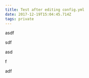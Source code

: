 ```yaml
---
title: Test after editing config.yml
date: 2017-12-19T15:04:45.714Z
tags: private
---
```

asdf

sdf

asd

f

adf
